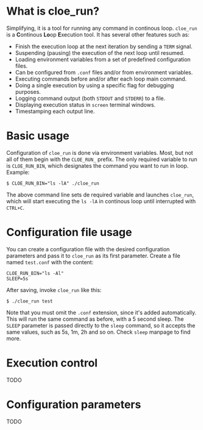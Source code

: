 What is cloe_run?
=================
Simplifying, it is a tool for running any command in continous loop. ```cloe_run``` is a **C**ontinous **Lo**op **E**xecution tool. It has several other features such as:

- Finish the execution loop at the next iteration by sending a ```TERM``` signal.
- Suspending (pausing) the execution of the next loop until resumed.
- Loading environment variables from a set of predefined configuration files.
- Can be configured from ```.conf``` files and/or from environment variables.
- Executing commands before and/or after each loop main command.
- Doing a single execution by using a specific flag for debugging purposes.
- Logging command output (both ```STDOUT``` and ```STDERR```) to a file.
- Displaying execution status in ```screen``` terminal windows.
- Timestamping each output line.

Basic usage
===========
Configuration of ```cloe_run``` is done via environment variables. Most, but not all of them begin with the ```CLOE_RUN_``` prefix. The only required variable to run is ```CLOE_RUN_BIN```, which designates the command you want to run in loop. Example:
```
$ CLOE_RUN_BIN="ls -lA" ./cloe_run
```
The above command line sets de required variable and launches ```cloe_run```, which will start executing the ```ls -lA``` in continous loop until interrupted with ```CTRL+C```.

Configuration file usage
========================
You can create a configuration file with the desired configuration parameters and pass it to ```cloe_run``` as its first parameter. Create a file named ```test.conf``` with the content:
```
CLOE_RUN_BIN="ls -Al"
SLEEP=5s
```
After saving, invoke ```cloe_run``` like this:
```
$ ./cloe_run test
```
Note that you must omit the ```.conf``` extension, since it's added automatically. This will run the same command as before, with a 5 second sleep. The ```SLEEP``` parameter is passed directly to the ```sleep``` command, so it accepts the same values, such as 5s, 1m, 2h and so on. Check ```sleep``` manpage to find more.

Execution control
=================
TODO


Configuration parameters
========================
TODO